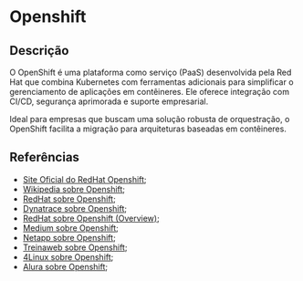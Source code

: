 # Openshift


## Descrição

O OpenShift é uma plataforma como serviço (PaaS) desenvolvida pela Red Hat que combina Kubernetes com ferramentas adicionais para simplificar o gerenciamento de aplicações em contêineres. Ele oferece integração com CI/CD, segurança aprimorada e suporte empresarial.

Ideal para empresas que buscam uma solução robusta de orquestração, o OpenShift facilita a migração para arquiteturas baseadas em contêineres.

## Referências

- [Site Oficial do RedHat Openshift](https://www.redhat.com/en/technologies/cloud-computing/openshift);
- [Wikipedia sobre Openshift](https://en.wikipedia.org/wiki/OpenShift);
- [RedHat sobre Openshift](https://developers.redhat.com/products/openshift/overview);
- [Dynatrace sobre Openshift](https://www.dynatrace.com/news/blog/what-is-openshift-2/);
- [RedHat sobre Openshift (Overview)](https://docs.openshift.com/container-platform/4.12/getting_started/openshift-overview.html);
- [Medium sobre Openshift](https://medium.com/@Raghvendra_Tyagi/all-about-open-shift-142408277bc0);
- [Netapp sobre Openshift](https://bluexp.netapp.com/blog/cvo-blg-understanding-red-hat-openshift-container-platform);
- [Treinaweb sobre Openshift](https://www.treinaweb.com.br/blog/o-que-e-o-openshift);
- [4Linux sobre Openshift](https://4linux.com.br/o-que-e-openshift/);
- [Alura sobre Openshift](https://youtu.be/B0vNhpeJZdw?si=A40XygKk-6sY-khm);